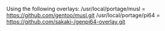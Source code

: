 Using the following overlays:
/usr/local/portage/musl = https://github.com/gentoo/musl.git
/usr/local/portage/pi64 = https://github.com/sakaki-/genpi64-overlay.git
